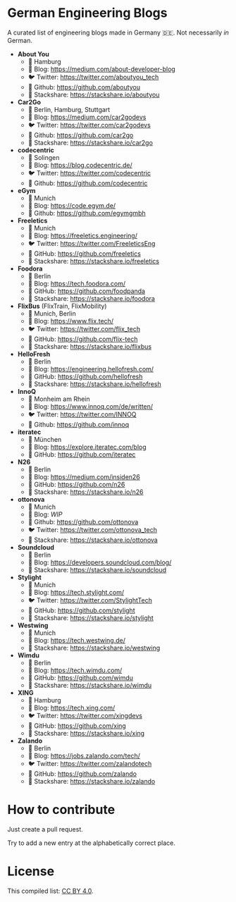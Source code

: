 # German Engineering Blogs

A curated list of engineering blogs made in Germany 🇩🇪. Not necessarily *in* German.

* **About You**
    * 📍 Hamburg
    * 📝 Blog: https://medium.com/about-developer-blog
    * 🐦 Twitter: https://twitter.com/aboutyou_tech
    * 🐙 Github: https://github.com/aboutyou
     * 🔀 Stackshare: https://stackshare.io/aboutyou
* **Car2Go**
    * 📍 Berlin, Hamburg, Stuttgart
    * 📝 Blog: https://medium.com/car2godevs
    * 🐦 Twitter: https://twitter.com/car2godevs
    * 🐙 Github: https://github.com/car2go
    * 🔀 Stackshare: https://stackshare.io/car2go
* **codecentric**
    * 📍 Solingen
    * 📝 Blog: https://blog.codecentric.de/
    * 🐦 Twitter: https://twitter.com/codecentric
    * 🐙 Github: https://github.com/codecentric
* **eGym**
    * 📍 Munich
    * 📝 Blog: https://code.egym.de/
    * 🐙 Github: https://github.com/egymgmbh
* **Freeletics**
    * 📍 Munich
    * 📝 Blog: https://freeletics.engineering/
    * 🐦 Twitter: https://twitter.com/FreeleticsEng
    * 🐙 GitHub: https://github.com/freeletics
    * 🔀 Stackshare: https://stackshare.io/freeletics
* **Foodora**
    * 📍 Berlin
    * 📝 Blog: https://tech.foodora.com/
    * 🐙 GitHub: https://github.com/foodpanda
    * 🔀 Stackshare: https://stackshare.io/foodora
* **FlixBus** (FlixTrain, FlixMobility)
    * 📍 Munich, Berlin
    * 📝 Blog: https://www.flix.tech/
    * 🐦 Twitter: https://twitter.com/flix_tech
    * 🐙 GitHub: https://github.com/flix-tech
    * 🔀 Stackshare: https://stackshare.io/flixbus
* **HelloFresh**
    * 📍 Berlin
    * 📝 Blog: https://engineering.hellofresh.com/
    * 🐙 GitHub: https://github.com/hellofresh
    * 🔀 Stackshare: https://stackshare.io/hellofresh
* **InnoQ**
    * 📍 Monheim am Rhein
    * 📝 Blog: https://www.innoq.com/de/written/
    * 🐦 Twitter: https://twitter.com/INNOQ
    * 🐙 Github: https://github.com/innoq
* **iteratec**
    * 📍 München
    * 📝 Blog: https://explore.iteratec.com/blog
    * 🐙 GitHub: https://github.com/iteratec
* **N26**
    * 📍 Berlin
    * 📝 Blog: https://medium.com/insiden26
    * 🐙 GitHub: https://github.com/n26
    * 🔀 Stackshare: https://stackshare.io/n26
* **ottonova**
    * 📍 Munich
    * 📝 Blog: *WIP*
    * 🐙 Github: https://github.com/ottonova
    * 🐦 Twitter: https://twitter.com/ottonova_tech
     * 🔀 Stackshare: https://stackshare.io/ottonova
* **Soundcloud**
    * 📍 Berlin
    * 📝 Blog: https://developers.soundcloud.com/blog/
    * 🔀 Stackshare: https://stackshare.io/soundcloud
* **Stylight**
    * 📍 Munich
    * 📝 Blog: https://tech.stylight.com/
    * 🐦 Twitter: https://twitter.com/StylightTech
    * 🐙 GitHub: https://github.com/stylight
     * 🔀 Stackshare: https://stackshare.io/stylight
* **Westwing**
    * 📍 Munich
    * 📝 Blog: https://tech.westwing.de/
    * 🔀 Stackshare: https://stackshare.io/westwing
* **Wimdu**
    * 📍 Berlin
    * 📝 Blog: https://tech.wimdu.com/
    * 🐙 GitHub: https://github.com/wimdu
    * 🔀 Stackshare: https://stackshare.io/wimdu
* **XING**
    * 📍 Hamburg
    * 📝 Blog: https://tech.xing.com/
    * 🐦 Twitter: https://twitter.com/xingdevs 
    * 🐙 GitHub: https://github.com/xing
    * 🔀 Stackshare: https://stackshare.io/xing
* **Zalando**
    * 📍 Berlin
    * 📝 Blog: https://jobs.zalando.com/tech/
    * 🐦 Twitter: https://twitter.com/zalandotech
    * 🐙 GitHub: https://github.com/zalando
    * 🔀 Stackshare: https://stackshare.io/zalando

# How to contribute

Just create a pull request.

Try to add a new entry at the alphabetically correct place.

# License

This compiled list: [CC BY 4.0](https://creativecommons.org/licenses/by/4.0/).
